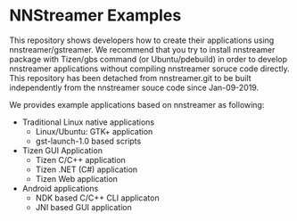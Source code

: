 # NNStreamer Examples

This repository shows developers how to create their applications using nnstreamer/gstreamer. We recommend that you try to install nnstreamer package with Tizen/gbs command (or Ubuntu/pdebuild) in order to develop nnstreamer applications without compiling nnstreamer soruce code directly. This repository has been detached from nnstreamer.git to be built independently from the nnstreamer souce code since Jan-09-2019.

We provides example applications based on nnstreamer as following:

- Traditional Linux native applications
   - Linux/Ubuntu: GTK+ application
   - gst-launch-1.0 based scripts
- Tizen GUI Application
   - Tizen C/C++ application
   - Tizen .NET (C#) application
   - Tizen Web application
- Android applications
   - NDK based C/C++ CLI applicaton
   - JNI based GUI application
